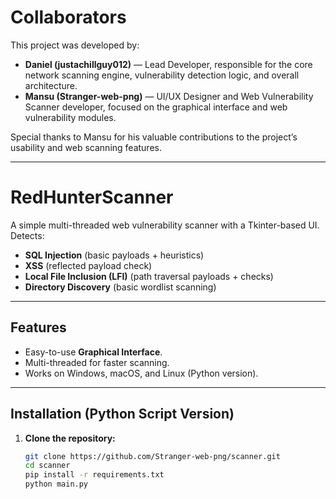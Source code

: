 # Collaborators

This project was developed by:

- **Daniel (justachillguy012)** — Lead Developer, responsible for the core network scanning engine, vulnerability detection logic, and overall architecture.  
- **Mansu (Stranger-web-png)** — UI/UX Designer and Web Vulnerability Scanner developer, focused on the graphical interface and web vulnerability modules.

Special thanks to Mansu for his valuable contributions to the project’s usability and web scanning features.

---
# RedHunterScanner

A simple multi-threaded web vulnerability scanner with a Tkinter-based UI.  
Detects:
- **SQL Injection** (basic payloads + heuristics)
- **XSS** (reflected payload check)
- **Local File Inclusion (LFI)** (path traversal payloads + checks)
- **Directory Discovery** (basic wordlist scanning)

---

## Features
- Easy-to-use **Graphical Interface**.
- Multi-threaded for faster scanning.
- Works on Windows, macOS, and Linux (Python version).

---

## Installation (Python Script Version)
1. **Clone the repository:**
   ```bash
   git clone https://github.com/Stranger-web-png/scanner.git
   cd scanner
   pip install -r requirements.txt
   python main.py
